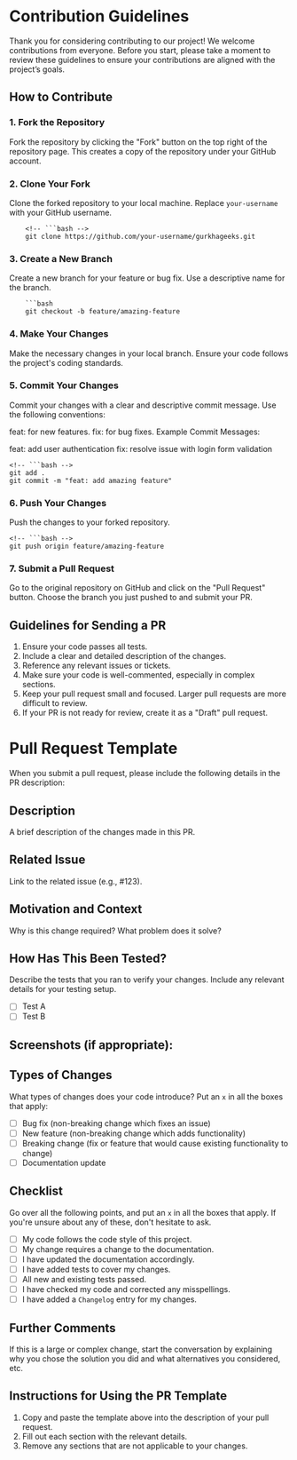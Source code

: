 # Contribution Guidelines

Thank you for considering contributing to our project! We welcome contributions from everyone. Before you start, please take a moment to review these guidelines to ensure your contributions are aligned with the project’s goals.

## How to Contribute

### 1. Fork the Repository
Fork the repository by clicking the "Fork" button on the top right of the repository page. This creates a copy of the repository under your GitHub account.

### 2. Clone Your Fork
Clone the forked repository to your local machine. Replace `your-username` with your GitHub username.

        <!-- ```bash -->
        git clone https://github.com/your-username/gurkhageeks.git


### 3. Create a New Branch
Create a new branch for your feature or bug fix. Use a descriptive name for the branch.
    
        ```bash
        git checkout -b feature/amazing-feature

### 4. Make Your Changes
Make the necessary changes in your local branch. Ensure your code follows the project's coding standards.

### 5. Commit Your Changes
Commit your changes with a clear and descriptive commit message. Use the following conventions:

feat: for new features.
fix: for bug fixes.
Example Commit Messages:

feat: add user authentication
fix: resolve issue with login form validation

    <!-- ```bash -->
    git add .
    git commit -m "feat: add amazing feature"


### 6. Push Your Changes
Push the changes to your forked repository.

    <!-- ```bash -->
    git push origin feature/amazing-feature

### 7. Submit a Pull Request
Go to the original repository on GitHub and click on the "Pull Request" button. Choose the branch you just pushed to and submit your PR.

    
## Guidelines for Sending a PR
1. Ensure your code passes all tests.
2. Include a clear and detailed description of the changes.
3. Reference any relevant issues or tickets.
4. Make sure your code is well-commented, especially in complex sections.
5. Keep your pull request small and focused. Larger pull requests are more difficult to review.
6. If your PR is not ready for review, create it as a "Draft" pull request.


# Pull Request Template
When you submit a pull request, please include the following details in the PR description:

## Description
A brief description of the changes made in this PR.

## Related Issue
Link to the related issue (e.g., #123).

## Motivation and Context
Why is this change required? What problem does it solve?

## How Has This Been Tested?
Describe the tests that you ran to verify your changes. Include any relevant details for your testing setup.

- [ ] Test A
- [ ] Test B

## Screenshots (if appropriate):

## Types of Changes
What types of changes does your code introduce? Put an `x` in all the boxes that apply:
- [ ] Bug fix (non-breaking change which fixes an issue)
- [ ] New feature (non-breaking change which adds functionality)
- [ ] Breaking change (fix or feature that would cause existing functionality to change)
- [ ] Documentation update

## Checklist
Go over all the following points, and put an `x` in all the boxes that apply. If you're unsure about any of these, don't hesitate to ask.
- [ ] My code follows the code style of this project.
- [ ] My change requires a change to the documentation.
- [ ] I have updated the documentation accordingly.
- [ ] I have added tests to cover my changes.
- [ ] All new and existing tests passed.
- [ ] I have checked my code and corrected any misspellings.
- [ ] I have added a `Changelog` entry for my changes.

## Further Comments
If this is a large or complex change, start the conversation by explaining why you chose the solution you did and what alternatives you considered, etc.

## Instructions for Using the PR Template
1. Copy and paste the template above into the description of your pull request.
2. Fill out each section with the relevant details.
3. Remove any sections that are not applicable to your changes.





